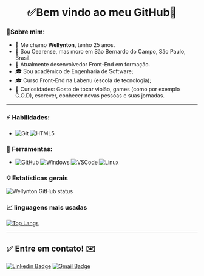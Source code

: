 <h1 align="center"> 
	✅Bem vindo ao meu GitHub🚀
</h1>

### 👦Sobre mim: 
- 👋 Me chamo **Wellynton**, tenho 25 anos.
- 📌  Sou Cearense, mas moro em São Bernardo do Campo, São Paulo, Brasil.
- 💼 Atualmente desenvolvedor Front-End em formação.
- 🎓 Sou acadêmico de Engenharia de Software;
- 🎓 Curso Front-End na Labenu (escola de tecnologia);
- 🔭 Curiosidades: Gosto de tocar violão, games (como por exemplo C.O.D), escrever, conhecer novas pessoas e suas jornadas. 

<hr>

### ⚡ Habilidades:
- ![Git](https://img.shields.io/badge/-Git-F05032?&logo=git&logoColor=FFFFFF) ![HTML5](https://img.shields.io/badge/-HTML5-E34F26?&logo=HTML5&logoColor=FFFFFF)

### 🧰 Ferramentas:
- ![GitHub](https://img.shields.io/badge/-GitHub-181717?&logo=GitHub&logoColor=FFFFFF) ![Windows](https://img.shields.io/badge/-Windows-0078D6?&logo=Windows&logoColor=FFFFFF) ![VSCode](https://img.shields.io/badge/-VSCode-007ACC?&logo=Visual%20Studio%20Code&logoColor=FFFFFF) ![Linux](https://img.shields.io/badge/-Linux-FCC624?&logo=Linux&logoColor=FFFFFF) 

### :bulb:  Estatísticas gerais 
 
![Wellynton GitHub status](https://github-readme-stats.vercel.app/api?username=wellbenicio&show_icons=true&theme=dracula)

### 📈  linguagens mais usadas 
[![Top Langs](https://github-readme-stats.vercel.app/api/top-langs/?username=wellbenicio&layout=compact)](https://github.com/anuraghazra/github-readme-stats)

<hr>

## ✅ Entre em contato! ✉️

[![Linkedin Badge](https://img.shields.io/badge/-LinkedIn-blue?style=flat-square&logo=Linkedin&logoColor=white&link=https://linkedin.com/in/brunoluiss)](https://www.linkedin.com/in/wellynton-alves-benicio/)
 [![Gmail Badge](https://img.shields.io/badge/-well.03281@gmail.com-c14438?style=flat-square&logo=Gmail&logoColor=white&link=mailto:vmeazevedo@gmail.com)](mailto:well.03281@gmail.com)
